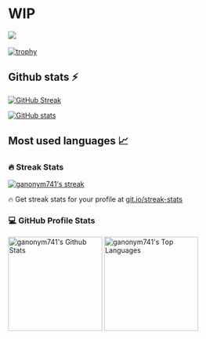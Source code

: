 # WIP

![](https://komarev.com/ghpvc/?username=ganonym741&color=brightgreen)<br/><br/>
[![trophy](https://github-profile-trophy.vercel.app/?username=fandipras7&theme=gitdimmed&no-frame=true&row=1)](https://github.com/ryo-ma/github-profile-trophy)


## Github stats ⚡

[![GitHub Streak](http://github-readme-streak-stats.herokuapp.com?user=ganonym741&theme=gruvbox&hide_border=true)](https://git.io/streak-stats)<br/>

[![GitHub stats](https://github-readme-stats.vercel.app/api?username=ganonym741&theme=gruvbox&hide_title=true&hide_border=true)](https://github.com/anuraghazra/github-readme-stats)<br/>

## Most used languages 📈

  <h3>🔥 Streak Stats</h3>

  <!-- GitHub Readme Streak Stats - https://github.com/DenverCoder1/github-readme-streak-stats -->
  <p>
    <a href="https://github.com/DenverCoder1/github-readme-streak-stats">
      <!-- Use https://streak-stats.demolab.com or self-host with your own Vercel app - visit https://git.io/streak-stats for instructions -->
      <img title="🔥 Get streak stats for your profile at git.io/streak-stats" alt="ganonym741's streak" src="https://github-readme-streak-stats-eight.vercel.app/?user=ganonym741&theme=monokai-metallian&hide_border=true&short_numbers=true"/>
    </a>
    <p>🔥 Get streak stats for your profile at <a href="https://git.io/streak-stats">git.io/streak-stats</a></p>
  </p>

  <h3>💻 GitHub Profile Stats</h3>

  <!-- https://github.com/anuraghazra/github-readme-stats -->

  <a href="https://github.com/anuraghazra/github-readme-stats"><img alt="ganonym741's Github Stats" src="https://denvercoder1-github-readme-stats.vercel.app/api/?username=ganonym741&show_icons=true&include_all_commits=true&count_private=true&theme=react&hide_border=true&bg_color=1F222E&title_color=F85D7F&icon_color=F8D866" height="192px"/></a>
  <a href="https://github.com/anuraghazra/github-readme-stats"><img alt="ganonym741's Top Languages" src="https://denvercoder1-github-readme-stats.vercel.app/api/top-langs/?username=ganonym741&langs_count=8&layout=compact&theme=react&hide_border=true&bg_color=1F222E&title_color=F85D7F&icon_color=F8D866&hide=Jupyter%20Notebook,Roff" height="192px"/></a>
  <br/>
<!--
**ganonym741/ganonym741** is a ✨ _special_ ✨ repository because its `README.md` (this file) appears on your GitHub profile.

Here are some ideas to get you started:

- 🔭 I’m currently working on ...
- 🌱 I’m currently learning ...
- 👯 I’m looking to collaborate on ...
- 🤔 I’m looking for help with ...
- 💬 Ask me about ...
- 📫 How to reach me: ...
- 😄 Pronouns: ...
- ⚡ Fun fact: ...
-->
